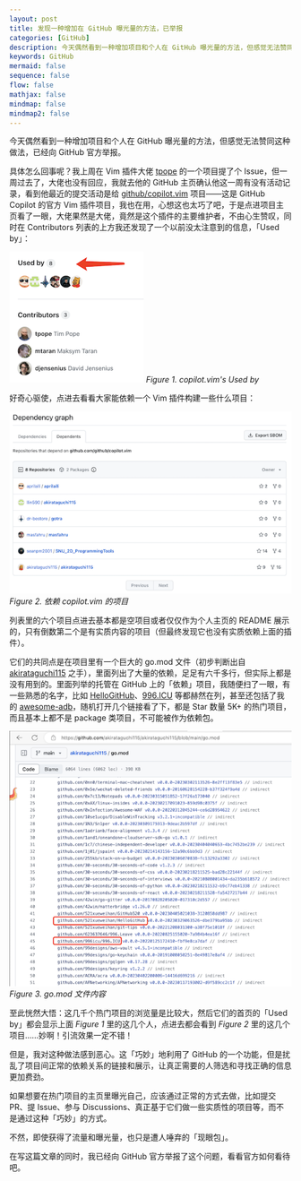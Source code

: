 ```yaml
---
layout: post
title: 发现一种增加在 GitHub 曝光量的方法，已举报
categories: [GitHub]
description: 今天偶然看到一种增加项目和个人在 GitHub 曝光量的方法，但感觉无法赞同这种做法，已经向 GitHub 官方举报。
keywords: GitHub
mermaid: false
sequence: false
flow: false
mathjax: false
mindmap: false
mindmap2: false
---
```


今天偶然看到一种增加项目和个人在 GitHub 曝光量的方法，但感觉无法赞同这种做法，已经向 GitHub 官方举报。

具体怎么回事呢？我上周在 Vim 插件大佬 [tpope][1] 的一个项目提了个 Issue，但一周过去了，大佬也没有回应，我就去他的 GitHub 主页确认他这一周有没有活动记录，看到他最近的提交活动是给 [github/copilot.vim][2] 项目——这是 GitHub Copilot 的官方 Vim 插件项目，我也在用，心想这也太巧了吧，于是点进项目主页看了一眼，大佬果然是大佬，竟然是这个插件的主要维护者，不由心生赞叹，同时在 Contributors 列表的上方我还发现了一个以前没太注意到的信息，「Used by」：

![](/images/posts/github/github-project-used-by.png)
*Figure 1. copilot.vim's Used by*

好奇心驱使，点进去看看大家能依赖一个 Vim 插件构建一些什么项目：

![](/images/posts/github/repositories-depend-on-copilot.png)
*Figure 2. 依赖 copilot.vim 的项目*

列表里的六个项目点进去基本都是空项目或者仅仅作为个人主页的 README 展示的，只有倒数第二个是有实质内容的项目（但最终发现它也没有实质依赖上面的插件）。

它们的共同点是在项目里有一个巨大的 go.mod 文件（初步判断出自 [akirataguchi115][6] 之手），里面列出了大量的依赖，足足有六千多行，但实际上都是没有用到的。里面列举的托管在 GitHub 上的「依赖」项目，我随便扫了一眼，有一些熟悉的名字，比如 [HelloGitHub][3]、[996.ICU][4] 等都赫然在列，甚至还包括了我的 [awesome-adb][5]，随机打开几个链接看了下，都是 Star 数量 5K+ 的热门项目，而且基本上都不是 package 类项目，不可能被作为依赖包。

![](/images/posts/github/go-mod-contents.png)
*Figure 3. go.mod 文件内容*

至此恍然大悟：这几千个热门项目的浏览量是比较大，然后它们的首页的「Used by」都会显示上面 *Figure 1* 里的这几个人，点进去都会看到 *Figure 2* 里的这几个项目……妙啊！引流效果一定不错！

但是，我对这种做法感到恶心。这「巧妙」地利用了 GitHub 的一个功能，但是扰乱了项目间正常的依赖关系的链接和展示，让真正需要的人筛选和寻找正确的信息更加费劲。

如果想要在热门项目的主页里曝光自己，应该通过正常的方式去做，比如提交 PR、提 Issue、参与 Discussions、真正基于它们做一些实质性的项目等，而不是通过这种「巧妙」的方式。

不然，即使获得了流量和曝光量，也只是遭人唾弃的「现眼包」。

在写这篇文章的同时，我已经向 GitHub 官方举报了这个问题，看看官方如何看待吧。

[1]: https://github.com/tpope
[2]: https://github.com/github/copilot.vim
[3]: https://github.com/521xueweihan/HelloGitHub
[4]: https://github.com/996icu/996.ICU
[5]: https://github.com/lj-michale/awesome-adb
[6]: https://github.com/akirataguchi115
